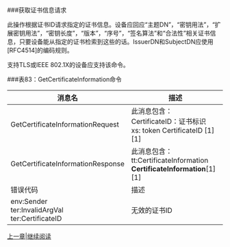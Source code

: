 ###获取证书信息请求

此操作根据证书ID请求指定的证书信息。设备应回应“主题DN”，“密钥用法”，“扩展密钥用法”，“密钥长度”，“版本”，“序号”，“签名算法”和“合法性”相关证书信息，只要设备能从指定的证书检索到这些的话。IssuerDN和SubjectDN应使用[RFC4514]的编码规则。

支持TLS或IEEE 802.1X的设备应支持该命令。

###表83：GetCertificateInformation命令

消息名|描述
----|----
GetCertificateInformationRequest|此消息包含：<br />CertificateID：证书标识<br />xs: token CertificateID [1][1]
GetCertificateInformationResponse|此消息包含：<br />tt:CertificateInformation **CertificateInformation**[1][1]
错误代码|描述
env:Sender<br />ter:InvalidArgVal<br />ter:CertificateID|无效的证书ID





[上一章](08.04.17.md)|[继续阅读](08.04.19.md)


 


